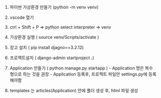 1. 파이썬 가상환경 만들기 (python -m venv venv) 
2. vscode 열기

3. ctrl + Shift + P => python select interpreter => venv

4. 가상환경 실행 ( source venv/Scripts/activate )

5. 장고 설치 ( pip install djagno==3.2.12)

6. 프로젝트설치 ( django-admin startproject <projectname> **.**) 

7. Application 만들기 ( python manage.py startapp <appname>)   - Application 명은 복수형으로 하는 것을 권장   - Application 등록후, 프로젝트 파일안 settings.py에 등록 해야함

8. templates 는 articles(Application) 안에 폴더 생성 후, html 파일 생성